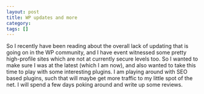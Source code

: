 ```yaml
---
layout: post
title: WP updates and more
category: 
tags: []
---
```



So I recently have been reading about the overall lack of updating that is going on in the WP community, and I have event witnessed some pretty high-profile sites which are not at currently secure levels too.  So I wanted to make sure I was at the latest (which I am now), and also wanted to take this time to play with some interesting plugins.  I am playing around with SEO based plugins, such that will maybe get more traffic to my little spot of the net.  I will spend a few days poking around and write up some reviews.